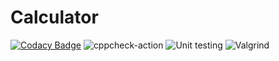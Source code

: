 # Calculator
[![Codacy Badge](https://api.codacy.com/project/badge/Grade/cb8f9bb9d9ea457aa5ee56c8f6fde611)](https://app.codacy.com/gh/99003199/Calculator1?utm_source=github.com&utm_medium=referral&utm_content=99003199/Calculator1&utm_campaign=Badge_Grade)
![cppcheck-action](https://github.com/99003199/Calculator1/workflows/cppcheck-action/badge.svg)
![Unit testing](https://github.com/99003199/Calculator1/workflows/Unit%20testing/badge.svg)
![Valgrind](https://github.com/99003199/Calculator1/workflows/Valgrind/badge.svg)


